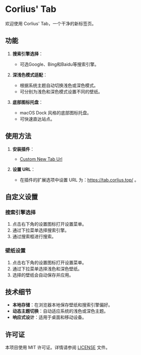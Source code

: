# Corlius' Tab

欢迎使用 Corlius' Tab，一个干净的新标签页。

## 功能

1. **搜索引擎选择**：
   - 可选Google、Bing和Baidu等搜索引擎。

2. **深浅色模式适配**：
   - 根据系统主题自动切换浅色或深色模式。
   - 可分别为浅色和深色模式设置不同的壁纸。

3. **底部图标托盘**：
   - macOS Dock 风格的底部图标托盘。
   - 可快速直达站点。

## 使用方法

1. **安装插件**：

   - [Custom New Tab Url](https://chromewebstore.google.com/detail/custom-new-tab-url/mmjbdbjnoablegbkcklggeknkfcjkjia)

2. **设置 URL**：

   - 在插件的扩展选项中设置 URL 为：https://tab.corlius.top/ 。

## 自定义设置

### 搜索引擎选择

1. 点击右下角的设置图标打开设置菜单。
2. 通过下拉菜单选择搜索引擎。
3. 通过搜索框进行搜索。

### 壁纸设置

1. 点击右下角的设置图标打开设置菜单。
2. 通过下拉菜单选择浅色和深色壁纸。
3. 选择的壁纸会自动保存并应用。

## 技术细节

- **本地存储**：在浏览器本地保存壁纸和搜索引擎偏好。
- **动态主题切换**：自动适应系统的浅色或深色主题。
- **响应式设计**：适用于桌面和移动设备。

## 许可证

本项目使用 MIT 许可证。详情请参阅 [LICENSE](LICENSE) 文件。
